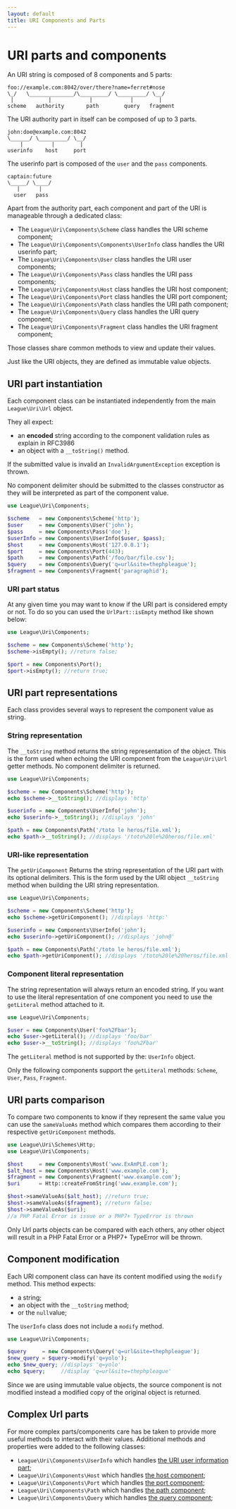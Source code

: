 ```yaml
---
layout: default
title: URI Components and Parts
---
```


# URI parts and components

An URI string is composed of 8 components and 5 parts:

~~~
foo://example.com:8042/over/there?name=ferret#nose
\_/   \______________/\_________/ \_________/ \__/
 |           |            |            |        |
scheme   authority       path        query   fragment
~~~

The URI authority part in itself can be composed of up to 3 parts.

~~~
john:doe@example.com:8042
\______/ \_________/ \__/
    |         |        |
userinfo    host     port
~~~

The userinfo part is composed of the `user` and the `pass` components.

~~~
captain:future
\_____/ \____/
   |      |
  user   pass
~~~

Apart from the authority part, each component and part of the URI is manageable through a dedicated class:

- The `League\Uri\Components\Scheme` class handles the URI scheme component;
- The `League\Uri\Components\Components\UserInfo` class handles the URI userinfo part;
- The `League\Uri\Components\User` class handles the URI user components;
- The `League\Uri\Components\Pass` class handles the URI pass components;
- The `League\Uri\Components\Host` class handles the URI host component;
- The `League\Uri\Components\Port` class handles the URI port component;
- The `League\Uri\Components\Path` class handles the URI path component;
- The `League\Uri\Components\Query` class handles the URI query component;
- The `League\Uri\Components\Fragment` class handles the URI fragment component;

Those classes share common methods to view and update their values.

<p class="message-notice">Just like the URI objects, they are defined as immutable value objects.</p>

## URI part instantiation

Each component class can be instantiated independently from the main `League\Uri\Url` object.

They all expect:

- an **encoded** string according to the component validation rules as explain in RFC3986
- an object with a `__toString()` method.

<p class="message-warning">If the submitted value is invalid an <code>InvalidArgumentException</code> exception is thrown.</p>

<p class="message-warning">No component delimiter should be submitted to the classes constructor as they will be interpreted as part of the component value.</p>

~~~php
use League\Uri\Components;

$scheme   = new Components\Scheme('http');
$user     = new Components\User('john');
$pass     = new Components\Pass('doe');
$userInfo = new Components\UserInfo($user, $pass);
$host     = new Components\Host('127.0.0.1');
$port     = new Components\Port(443);
$path     = new Components\Path('/foo/bar/file.csv');
$query    = new Components\Query('q=url&site=thephpleague');
$fragment = new Components\Fragment('paragraphid');
~~~

### URI part status

At any given time you may want to know if the URI part is considered empty or not. To do so you can used the `UrlPart::isEmpty` method like shown below:

~~~php
use League\Uri\Components;

$scheme = new Components\Scheme('http');
$scheme->isEmpty(); //return false;

$port = new Components\Port();
$port->isEmpty(); //return true;
~~~

## URI part representations

Each class provides several ways to represent the component value as string.

### String representation

The `__toString` method returns the string representation of the object. This is the form used when echoing the URI component from the `League\Uri\Url` getter methods. No component delimiter is returned.

~~~php
use League\Uri\Components;

$scheme = new Components\Scheme('http');
echo $scheme->__toString(); //displays 'http'

$userinfo = new Components\UserInfo('john');
echo $userinfo->__toString(); //displays 'john'

$path = new Components\Path('/toto le heros/file.xml');
echo $path->__toString(); //displays '/toto%20le%20heros/file.xml'
~~~

### URI-like representation

The `getUriComponent` Returns the string representation of the URI part with its optional delimiters. This is the form used by the URI object `__toString` method when building the URI string representation.

~~~php
use League\Uri\Components;

$scheme = new Components\Scheme('http');
echo $scheme->getUriComponent(); //displays 'http:'

$userinfo = new Components\UserInfo('john');
echo $userinfo->getUriComponent(); //displays 'john@'

$path = new Components\Path('/toto le heros/file.xml');
echo $path->getUriComponent(); //displays '/toto%20le%20heros/file.xml'
~~~

### Component literal representation

The string representation will always return an encoded string. If you want to use the literal representation of one component you need to use the `getLiteral` method attached to it.

~~~php
use League\Uri\Components;

$user = new Components\User('foo%2Fbar');
echo $user->getLiteral(); //displays 'foo/bar'
echo $user->__toString(); //displays 'foo%2Fbar'
~~~

<p class="message-warning">The <code>getLiteral</code> method is not supported by the: <code>UserInfo</code> object.</p>

<p class="message-notice">Only the following components support the <code>getLiteral</code> methods: <code>Scheme</code>, <code>User</code>, <code>Pass</code>, <code>Fragment</code>.</p>

## URI parts comparison

To compare two components to know if they represent the same value you can use the `sameValueAs` method which compares them according to their respective `getUriComponent` methods.

~~~php
use League\Uri\Schemes\Http;
use League\Uri\Components;

$host     = new Components\Host('www.ExAmPLE.com');
$alt_host = new Components\Host('www.example.com');
$fragment = new Components\Fragment('www.example.com');
$uri      = Http::createFromString('www.example.com');

$host->sameValueAs($alt_host); //return true;
$host->sameValueAs($fragment); //return false;
$host->sameValueAs($uri);
//a PHP Fatal Error is issue or a PHP7+ TypeError is thrown
~~~

<p class="message-warning">Only Url parts objects can be compared with each others, any other object will result in a PHP Fatal Error or a PHP7+ TypeError will be thrown.</p>

## Component modification

Each URI component class can have its content modified using the `modify` method. This method expects:

- a string;
- an object with the `__toString` method;
- or the `null`value;

<p class="message-warning">The <code>UserInfo</code> class does not include a <code>modify</code> method.</p>

~~~php
use League\Uri\Components;

$query     = new Components\Query('q=url&site=thephpleague');
$new_query = $query->modify('q=yolo');
echo $new_query; //displays 'q=yolo'
echo $query;     //display 'q=url&site=thephpleague'
~~~

Since we are using immutable value objects, the source component is not modified instead a modified copy of the original object is returned.

## Complex Url parts

For more complex parts/components care has be taken to provide more useful methods to interact with their values. Additional methods and properties were added to the following classes:

* `League\Uri\Components\UserInfo` which handles [the URI user information part](/4.0/components/userinfo/);
* `League\Uri\Components\Host` which handles [the host component](/4.0/components/host/);
* `League\Uri\Components\Port` which handles [the port component](/4.0/components/port/);
* `League\Uri\Components\Path` which handles [the path component](/4.0/components/path/);
* `League\Uri\Components\Query` which handles [the query component](/4.0/components/query/);
